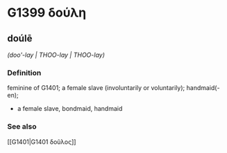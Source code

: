 # G1399 δούλη

## doúlē

_(doo'-lay | THOO-lay | THOO-lay)_

### Definition

feminine of G1401; a female slave (involuntarily or voluntarily); handmaid(-en); 

- a female slave, bondmaid, handmaid

### See also

[[G1401|G1401 δοῦλος]]

